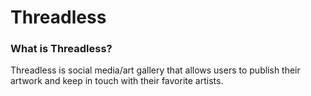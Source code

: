 # Threadless

### What is Threadless?

Threadless is social media/art gallery that allows users to publish their artwork and keep in touch with their favorite artists.
